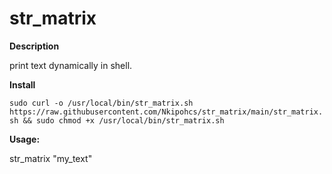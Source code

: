 # str_matrix

**Description**

print text dynamically in shell.

**Install**

`sudo curl -o /usr/local/bin/str_matrix.sh https://raw.githubusercontent.com/Nkipohcs/str_matrix/main/str_matrix.sh && sudo chmod +x /usr/local/bin/str_matrix.sh
`

**Usage:**

str_matrix "my_text"

